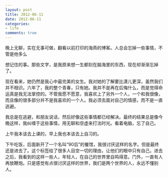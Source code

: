 ```yaml
---
layout: post
title: 2012-06-11
date: 2012-06-11
categories:
- life
comments: true
---
```

晚上无聊，实在无事可做，翻看以前打印的海燕的博客。人总会忘掉一些事情，不管是他多么

想记住的事。那些文字，是我原来想一生都刻在脑海里的东西，现在却渐渐忘掉了。

现在看来，她仍然是我心中最完美的女生。我对她的了解要比潇儿更深，虽然我们并不相识。六年了，我的整个青春，只有她。我并不是再在后悔什么，而是觉得命运真是我无法掌控的。不管我愿不愿意，我喜欢上了另外一个人，一个和我很像，而且像的很多部分并不是我喜欢的一个人。我必须去面对自己的情感，而不是一直逃避。

我总是在逃避，和朋友说话，然后好像这些事情都已经解决。最终的结果总是像今晚这样，我纠缠于这些事情，用无聊和空虚来打法时光。看着电脑，忘了自己。

上午我本该去上课的，早上我也本该去上自习的。



下午吃饭，后面新开了一个名叫“90后”的餐馆，我很讨厌这样的名字。但是最终还是进去了。这个标签给了很多人目空一切的理由，让他们的眼中只有自己。进去之后，我看到的这样一些人，年轻人，在自己的世界里自鸣得意。门外，一直有人再放鞭炮。只是感觉有点很讨厌这样的世界，我们是两个世界的人，永远不懂别人。
